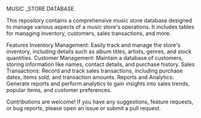 
MUSIC _STORE DATABASE



This repository contains a comprehensive music store database designed to manage various aspects of a music store's operations. It includes tables for managing inventory, customers, sales transactions, and more.

Features
Inventory Management: Easily track and manage the store's inventory, including details such as album titles, artists, genres, and stock quantities.
Customer Management: Maintain a database of customers, storing information like names, contact details, and purchase history.
Sales Transactions: Record and track sales transactions, including purchase dates, items sold, and transaction amounts.
Reports and Analytics: Generate reports and perform analytics to gain insights into sales trends, popular items, and customer preferences.



Contributions are welcome! If you have any suggestions, feature requests, or bug reports, please open an issue or submit a pull request.
